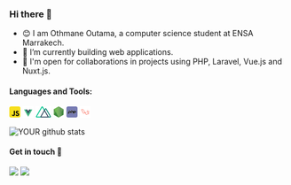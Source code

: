 <!--
**outama-othmane/outama-othmane** is a ✨ _special_ ✨ repository because its `README.md` (this file) appears on your GitHub profile.

Here are some ideas to get you started:

- 🔭 I’m currently working on ...
- 🌱 I’m currently learning ...
- 👯 I’m looking to collaborate on ...
- 🤔 I’m looking for help with ...
- 💬 Ask me about ...
- 📫 How to reach me: ...
- 😄 Pronouns: ...
- ⚡ Fun fact: ...
-->

### Hi there 👋
- :blush: I am Othmane Outama, a computer science student at ENSA Marrakech.
- 🔭 I’m currently building web applications.
- 👯 I'm open for collaborations in projects using PHP, Laravel, Vue.js and Nuxt.js.

#### **Languages and Tools:**  
<code><img height="20" src="icons/javascript.png"></code>
<code><img height="20" src="icons/vuejs.png"></code>
<code><img height="20" src="icons/nuxt.png"></code>
<code><img height="20" src="icons/nodejs.png"></code>
<code><img height="20" src="icons/php.png"></code>
<code><img height="20" src="icons/laravel.png"></code>

![YOUR github stats](https://github-readme-stats.vercel.app/api?username=outama-othmane)
#### Get in touch :speech_balloon:
[<img src="https://img.shields.io/badge/linkedin-%230077B5.svg?&style=for-the-badge&logo=linkedin&logoColor=white" />](https://www.linkedin.com/in/outamaothmane/) [<img src = "https://img.shields.io/badge/facebook-%231877F2.svg?&style=for-the-badge&logo=facebook&logoColor=white">](https://www.facebook.com/outama.othmane)